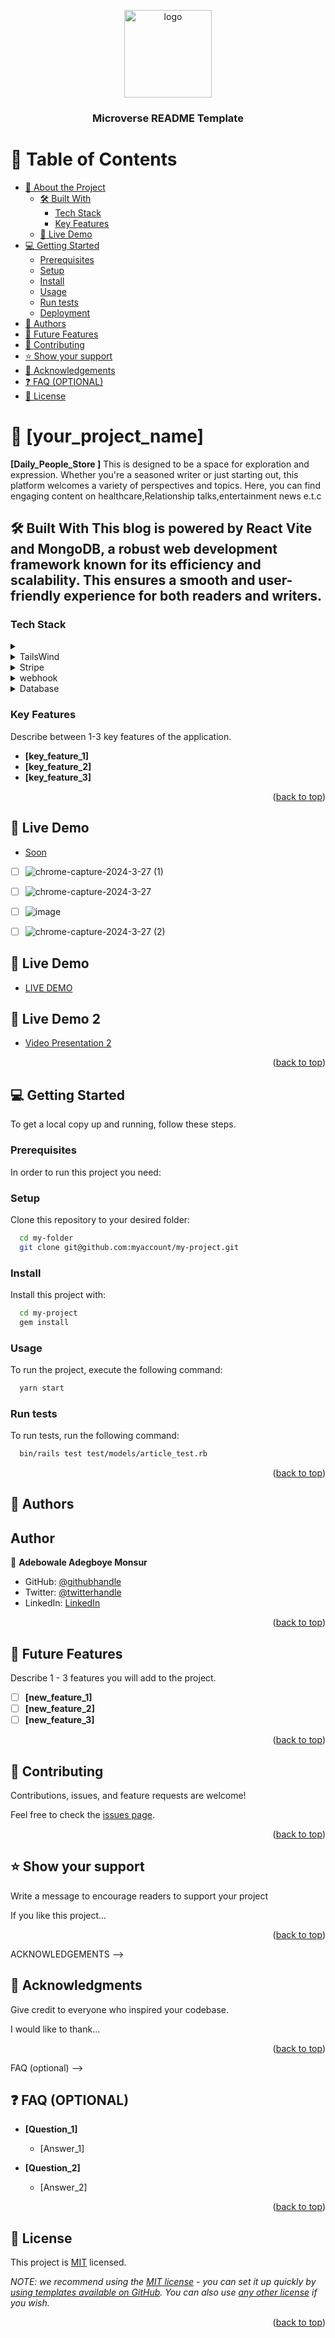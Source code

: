 <a name="readme-top"></a>
<div align="center">
  <img src="murple_logo.png" alt="logo" width="140"  height="auto" />
  <br/>

  <h3><b>Microverse README Template</b></h3>

</div>

# 📗 Table of Contents

- [📖 About the Project](#about-project)
  - [🛠 Built With](#built-with)
    - [Tech Stack](#tech-stack)
    - [Key Features](#key-features)
  - [🚀 Live Demo](#live-demo)
- [💻 Getting Started](#getting-started)
  - [Prerequisites](#prerequisites)
  - [Setup](#setup)
  - [Install](#install)
  - [Usage](#usage)
  - [Run tests](#run-tests)
  - [Deployment](#deployment)
- [👥 Authors](#authors)
- [🔭 Future Features](#future-features)
- [🤝 Contributing](#contributing)
- [⭐️ Show your support](#support)
- [🙏 Acknowledgements](#acknowledgements)
- [❓ FAQ (OPTIONAL)](#faq)
- [📝 License](#license)

# 📖 [your_project_name] <a name="about-project"></a>

> 
**[Daily_People_Store ]** 
This is designed to be a space for exploration and expression.  Whether you're a seasoned writer or just starting out, this platform welcomes a variety of perspectives and topics.  Here, you can find engaging content on healthcare,Relationship talks,entertainment news e.t.c   

## 🛠 Built With <a name="built-with">This blog is powered by React Vite  and MongoDB, a robust web development framework known for its efficiency and scalability.  This ensures a smooth and user-friendly experience for both readers and writers.</a>

### Tech Stack <a name="tech-stack"></a>

> 

<details>
  <summary></summary>
  <ul>
    <li><a href="https://rubyonrails.org/">Ruby on Rails</a></li>
  </ul>
</details>

<details>
  <summary>TailsWind</summary>
  <ul>
    <li><a href="https://expressjs.com/">TailWind CSS</a></li>
  </ul>
</details>

<details>
<summary>Stripe</summary>
  <ul>
    <li><a href="https://www.stripe.com">Stripe</a></li>
  </ul>
</details>

<details>
<summary>webhook</summary>
  <ul>
    <li><a href="https://www.stripe/webhooks/">Webhooks</a></li>
  </ul>
</details>

<details>
<summary>Database</summary>
  <ul>
    <li><a href="https://www.postgresql.org/">PostgreSQL</a></li>
  </ul>
</details>



### Key Features <a name="key-features"></a>

 Describe between 1-3 key features of the application.

- **[key_feature_1]**
- **[key_feature_2]**
- **[key_feature_3]**

<p align="right">(<a href="#readme-top">back to top</a>)</p>


## 🚀 Live Demo <a name="live-demo"></a>

- [Soon](https://google.com)

- [ ] ![chrome-capture-2024-3-27 (1)](https://github.com/ademibowale/Daily-Blog/assets/92458236/94165f2f-3616-4726-8873-482624e79e7a)

- [ ] ![chrome-capture-2024-3-27](https://github.com/ademibowale/Daily-Blog/assets/92458236/83bb03c8-16c8-423f-b7d6-c0d60937b64b)

- [ ] ![image](https://github.com/ademibowale/Daily-Blog/assets/92458236/d3c04bd1-9616-43d4-a4e0-80c4ecdb997b)

- [ ] ![chrome-capture-2024-3-27 (2)](https://github.com/ademibowale/Daily-Blog/assets/92458236/36a254fe-4105-4909-9377-e8d35ae61725)




## 🚀 Live Demo <a name="live-demo"></a>

- [LIVE DEMO](https://dailypeople-blog.onrender.com/)


## 🚀 Live Demo 2 <a name="live-demo"></a>

- [Video Presentation 2]()

<p align="right">(<a href="#readme-top">back to top</a>)</p>

## 💻 Getting Started <a name="getting-started"></a>


To get a local copy up and running, follow these steps.

### Prerequisites

In order to run this project you need:

### Setup

Clone this repository to your desired folder:

```sh
  cd my-folder
  git clone git@github.com:myaccount/my-project.git
```


### Install

Install this project with:

```sh
  cd my-project
  gem install
```

### Usage

To run the project, execute the following command:

```sh
  yarn start
```


### Run tests

To run tests, run the following command:


```sh
  bin/rails test test/models/article_test.rb
```

<p align="right">(<a href="#readme-top">back to top</a>)</p>



## 👥 Authors <a name="authors"></a>


## Author

👤 **Adebowale Adegboye Monsur**

- GitHub: [@githubhandle](https://github.com/ademibowale)
- Twitter: [@twitterhandle](https://twitter.com/Ademibowale1)
- LinkedIn: [LinkedIn](https://www.linkedin.com/in/adebowale-adegboye-143568221/)



<p align="right">(<a href="#readme-top">back to top</a>)</p>


## 🔭 Future Features <a name="future-features"></a>

Describe 1 - 3 features you will add to the project.

- [ ] **[new_feature_1]**
- [ ] **[new_feature_2]**
- [ ] **[new_feature_3]**

<p align="right">(<a href="#readme-top">back to top</a>)</p>

## 🤝 Contributing <a name="contributing"></a>

Contributions, issues, and feature requests are welcome!

Feel free to check the [issues page](../../issues/).

<p align="right">(<a href="#readme-top">back to top</a>)</p>

## ⭐️ Show your support <a name="support"></a>

Write a message to encourage readers to support your project

If you like this project...

<p align="right">(<a href="#readme-top">back to top</a>)</p>

ACKNOWLEDGEMENTS -->

## 🙏 Acknowledgments <a name="acknowledgements"></a>

 Give credit to everyone who inspired your codebase.

I would like to thank...

<p align="right">(<a href="#readme-top">back to top</a>)</p>

 FAQ (optional) -->

## ❓ FAQ (OPTIONAL) <a name="faq"></a>



- **[Question_1]**

  - [Answer_1]

- **[Question_2]**

  - [Answer_2]

<p align="right">(<a href="#readme-top">back to top</a>)</p>

## 📝 License <a name="license"></a>

This project is [MIT](./LICENSE) licensed.

_NOTE: we recommend using the [MIT license](https://choosealicense.com/licenses/mit/) - you can set it up quickly by [using templates available on GitHub](https://docs.github.com/en/communities/setting-up-your-project-for-healthy-contributions/adding-a-license-to-a-repository). You can also use [any other license](https://choosealicense.com/licenses/) if you wish._

<p align="right">(<a href="#readme-top">back to top</a>)</p>
